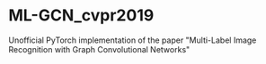 # ML-GCN_cvpr2019
 Unofficial PyTorch implementation of the paper "Multi-Label Image Recognition with Graph Convolutional Networks"
